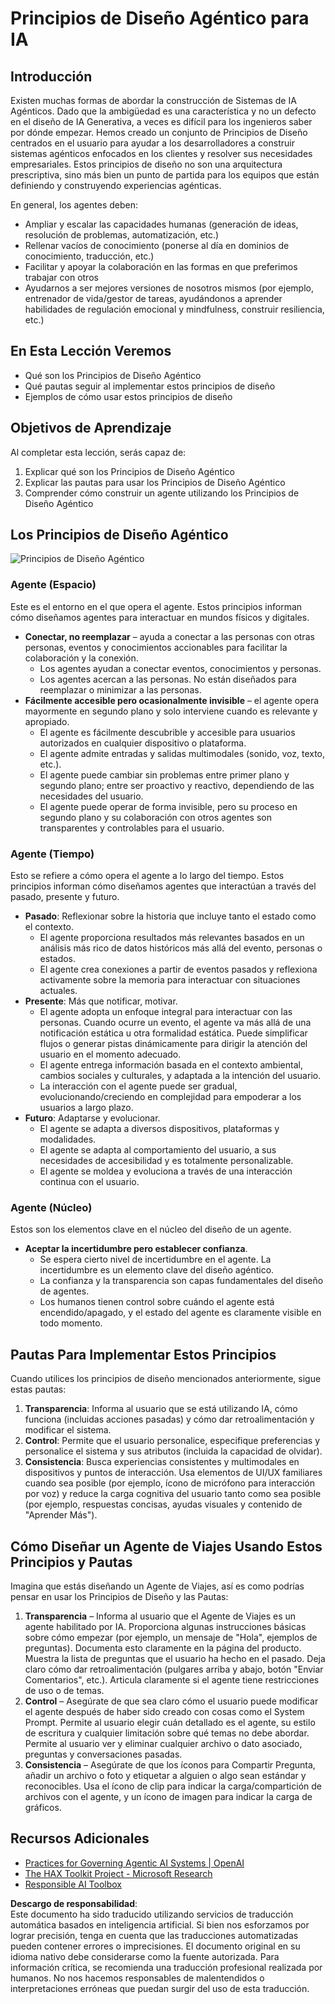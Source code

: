 # Principios de Diseño Agéntico para IA

## Introducción

Existen muchas formas de abordar la construcción de Sistemas de IA Agénticos. Dado que la ambigüedad es una característica y no un defecto en el diseño de IA Generativa, a veces es difícil para los ingenieros saber por dónde empezar. Hemos creado un conjunto de Principios de Diseño centrados en el usuario para ayudar a los desarrolladores a construir sistemas agénticos enfocados en los clientes y resolver sus necesidades empresariales. Estos principios de diseño no son una arquitectura prescriptiva, sino más bien un punto de partida para los equipos que están definiendo y construyendo experiencias agénticas.

En general, los agentes deben:

- Ampliar y escalar las capacidades humanas (generación de ideas, resolución de problemas, automatización, etc.)
- Rellenar vacíos de conocimiento (ponerse al día en dominios de conocimiento, traducción, etc.)
- Facilitar y apoyar la colaboración en las formas en que preferimos trabajar con otros
- Ayudarnos a ser mejores versiones de nosotros mismos (por ejemplo, entrenador de vida/gestor de tareas, ayudándonos a aprender habilidades de regulación emocional y mindfulness, construir resiliencia, etc.)

## En Esta Lección Veremos

- Qué son los Principios de Diseño Agéntico
- Qué pautas seguir al implementar estos principios de diseño
- Ejemplos de cómo usar estos principios de diseño

## Objetivos de Aprendizaje

Al completar esta lección, serás capaz de:

1. Explicar qué son los Principios de Diseño Agéntico
2. Explicar las pautas para usar los Principios de Diseño Agéntico
3. Comprender cómo construir un agente utilizando los Principios de Diseño Agéntico

## Los Principios de Diseño Agéntico

![Principios de Diseño Agéntico](../../../translated_images/translated_images/agentic-design-principles.9f32a64bb6e2aa5a1bdffb70111aa724058bc248b1a3dd3c6661344015604cff.es.png?WT.mc_id=academic-105485-koreyst)

### Agente (Espacio)

Este es el entorno en el que opera el agente. Estos principios informan cómo diseñamos agentes para interactuar en mundos físicos y digitales.

- **Conectar, no reemplazar** – ayuda a conectar a las personas con otras personas, eventos y conocimientos accionables para facilitar la colaboración y la conexión.
  - Los agentes ayudan a conectar eventos, conocimientos y personas.
  - Los agentes acercan a las personas. No están diseñados para reemplazar o minimizar a las personas.
- **Fácilmente accesible pero ocasionalmente invisible** – el agente opera mayormente en segundo plano y solo interviene cuando es relevante y apropiado.
  - El agente es fácilmente descubrible y accesible para usuarios autorizados en cualquier dispositivo o plataforma.
  - El agente admite entradas y salidas multimodales (sonido, voz, texto, etc.).
  - El agente puede cambiar sin problemas entre primer plano y segundo plano; entre ser proactivo y reactivo, dependiendo de las necesidades del usuario.
  - El agente puede operar de forma invisible, pero su proceso en segundo plano y su colaboración con otros agentes son transparentes y controlables para el usuario.

### Agente (Tiempo)

Esto se refiere a cómo opera el agente a lo largo del tiempo. Estos principios informan cómo diseñamos agentes que interactúan a través del pasado, presente y futuro.

- **Pasado**: Reflexionar sobre la historia que incluye tanto el estado como el contexto.
  - El agente proporciona resultados más relevantes basados en un análisis más rico de datos históricos más allá del evento, personas o estados.
  - El agente crea conexiones a partir de eventos pasados y reflexiona activamente sobre la memoria para interactuar con situaciones actuales.
- **Presente**: Más que notificar, motivar.
  - El agente adopta un enfoque integral para interactuar con las personas. Cuando ocurre un evento, el agente va más allá de una notificación estática u otra formalidad estática. Puede simplificar flujos o generar pistas dinámicamente para dirigir la atención del usuario en el momento adecuado.
  - El agente entrega información basada en el contexto ambiental, cambios sociales y culturales, y adaptada a la intención del usuario.
  - La interacción con el agente puede ser gradual, evolucionando/creciendo en complejidad para empoderar a los usuarios a largo plazo.
- **Futuro**: Adaptarse y evolucionar.
  - El agente se adapta a diversos dispositivos, plataformas y modalidades.
  - El agente se adapta al comportamiento del usuario, a sus necesidades de accesibilidad y es totalmente personalizable.
  - El agente se moldea y evoluciona a través de una interacción continua con el usuario.

### Agente (Núcleo)

Estos son los elementos clave en el núcleo del diseño de un agente.

- **Aceptar la incertidumbre pero establecer confianza**.
  - Se espera cierto nivel de incertidumbre en el agente. La incertidumbre es un elemento clave del diseño agéntico.
  - La confianza y la transparencia son capas fundamentales del diseño de agentes.
  - Los humanos tienen control sobre cuándo el agente está encendido/apagado, y el estado del agente es claramente visible en todo momento.

## Pautas Para Implementar Estos Principios

Cuando utilices los principios de diseño mencionados anteriormente, sigue estas pautas:

1. **Transparencia**: Informa al usuario que se está utilizando IA, cómo funciona (incluidas acciones pasadas) y cómo dar retroalimentación y modificar el sistema.
2. **Control**: Permite que el usuario personalice, especifique preferencias y personalice el sistema y sus atributos (incluida la capacidad de olvidar).
3. **Consistencia**: Busca experiencias consistentes y multimodales en dispositivos y puntos de interacción. Usa elementos de UI/UX familiares cuando sea posible (por ejemplo, ícono de micrófono para interacción por voz) y reduce la carga cognitiva del usuario tanto como sea posible (por ejemplo, respuestas concisas, ayudas visuales y contenido de "Aprender Más").

## Cómo Diseñar un Agente de Viajes Usando Estos Principios y Pautas

Imagina que estás diseñando un Agente de Viajes, así es como podrías pensar en usar los Principios de Diseño y las Pautas:

1. **Transparencia** – Informa al usuario que el Agente de Viajes es un agente habilitado por IA. Proporciona algunas instrucciones básicas sobre cómo empezar (por ejemplo, un mensaje de "Hola", ejemplos de preguntas). Documenta esto claramente en la página del producto. Muestra la lista de preguntas que el usuario ha hecho en el pasado. Deja claro cómo dar retroalimentación (pulgares arriba y abajo, botón "Enviar Comentarios", etc.). Articula claramente si el agente tiene restricciones de uso o de temas.
2. **Control** – Asegúrate de que sea claro cómo el usuario puede modificar el agente después de haber sido creado con cosas como el System Prompt. Permite al usuario elegir cuán detallado es el agente, su estilo de escritura y cualquier limitación sobre qué temas no debe abordar. Permite al usuario ver y eliminar cualquier archivo o dato asociado, preguntas y conversaciones pasadas.
3. **Consistencia** – Asegúrate de que los íconos para Compartir Pregunta, añadir un archivo o foto y etiquetar a alguien o algo sean estándar y reconocibles. Usa el ícono de clip para indicar la carga/compartición de archivos con el agente, y un ícono de imagen para indicar la carga de gráficos.

## Recursos Adicionales
- [Practices for Governing Agentic AI Systems | OpenAI](https://openai.com)
- [The HAX Toolkit Project - Microsoft Research](https://microsoft.com)
- [Responsible AI Toolbox](https://responsibleaitoolbox.ai)

**Descargo de responsabilidad**:  
Este documento ha sido traducido utilizando servicios de traducción automática basados en inteligencia artificial. Si bien nos esforzamos por lograr precisión, tenga en cuenta que las traducciones automatizadas pueden contener errores o imprecisiones. El documento original en su idioma nativo debe considerarse como la fuente autorizada. Para información crítica, se recomienda una traducción profesional realizada por humanos. No nos hacemos responsables de malentendidos o interpretaciones erróneas que puedan surgir del uso de esta traducción.